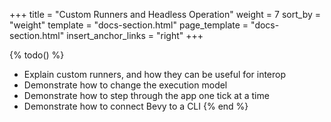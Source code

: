 +++
title = "Custom Runners and Headless Operation"
weight = 7
sort_by = "weight"
template = "docs-section.html"
page_template = "docs-section.html"
insert_anchor_links = "right"
+++

{% todo() %}

* Explain custom runners, and how they can be useful for interop
* Demonstrate how to change the execution model
* Demonstrate how to step through the app one tick at a time
* Demonstrate how to connect Bevy to a CLI
{% end %}
